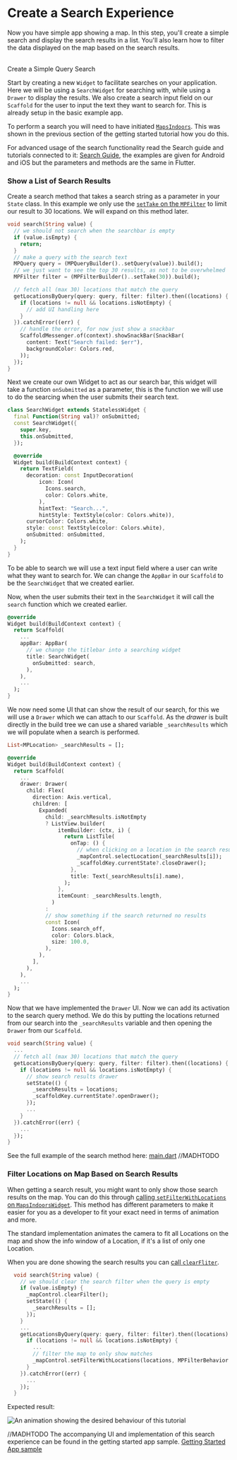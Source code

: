 # Create a Search Experience

Now you have simple app showing a map. In this step, you'll create a simple search and display the search results in a list. You'll also learn how to filter the data displayed on the map based on the search results.

\
Create a Simple Query Search[​](https://docs.mapsindoors.com/getting-started/flutter/search#create-a-simple-query-search)

Start by creating a new `Widget` to facilitate searches on your application. Here we will be using a `SearchWidget` for searching with, while using a `Drawer` to display the results. We also create a search input field on our `Scaffold` for the user to input the text they want to search for. This is already setup in the basic example app.

To perform a search you will need to have initiated [`MapsIndoors`](https://pub.dev/documentation/mapsindoors\_googlemaps/latest/mapsindoors/mapsindoors-library.html#functions). This was shown in the previous section of the getting started tutorial how you do this.

For advanced usage of the search functionality read the Search guide and tutorials connected to it: [Search Guide](https://docs.mapsindoors.com/searching/), the examples are given for Android and iOS but the parameters and methods are the same in Flutter.

### Show a List of Search Results[​](https://docs.mapsindoors.com/getting-started/flutter/search#show-a-list-of-search-results) <a href="#show-a-list-of-search-results" id="show-a-list-of-search-results"></a>

Create a search method that takes a search string as a parameter in your `State` class. In this example we only use the [`setTake` on the `MPFilter`](https://pub.dev/documentation/mapsindoors\_googlemaps/latest/mapsindoors/MPFilter-class.html) to limit our result to 30 locations. We will expand on this method later.

```dart
void search(String value) {
  // we should not search when the searchbar is empty
  if (value.isEmpty) {
    return;
  }
  // make a query with the search text
  MPQuery query = (MPQueryBuilder()..setQuery(value)).build();
  // we just want to see the top 30 results, as not to be overwhelmed
  MPFilter filter = (MPFilterBuilder()..setTake(30)).build();

  // fetch all (max 30) locations that match the query
  getLocationsByQuery(query: query, filter: filter).then((locations) {
    if (locations != null && locations.isNotEmpty) {
      // add UI handling here
    }
  }).catchError((err) {
    // handle the error, for now just show a snackbar
    ScaffoldMessenger.of(context).showSnackBar(SnackBar(
      content: Text("Search failed: $err"),
      backgroundColor: Colors.red,
    ));
  });
}
```

Next we create our own Widget to act as our search bar, this widget will take a function `onSubmitted` as a parameter, this is the function we will use to do the searcing when the user submits their search text.

```dart
class SearchWidget extends StatelessWidget {
  final Function(String val)? onSubmitted;
  const SearchWidget({
    super.key,
    this.onSubmitted,
  });

  @override
  Widget build(BuildContext context) {
    return TextField(
      decoration: const InputDecoration(
          icon: Icon(
            Icons.search,
            color: Colors.white,
          ),
          hintText: "Search...",
          hintStyle: TextStyle(color: Colors.white)),
      cursorColor: Colors.white,
      style: const TextStyle(color: Colors.white),
      onSubmitted: onSubmitted,
    );
  }
}
```

To be able to search we will use a text input field where a user can write what they want to search for. We can change the `AppBar` in our `Scaffold` to be the `SearchWidget` that we created earlier.

Now, when the user submits their text in the `SearchWidget` it will call the `search` function which we created earlier.

```dart
@override
Widget build(BuildContext context) {
  return Scaffold(
    ...
    appBar: AppBar(
      // we change the titlebar into a searching widget
      title: SearchWidget(
        onSubmitted: search,
      ),
    ),
    ...
  );
}
```

We now need some UI that can show the result of our search, for this we will use a `Drawer` which we can attach to our `Scaffold`. As the _drawer_ is built directly in the build tree we can use a shared variable `_searchResults` which we will populate when a search is performed.

```dart
List<MPLocation> _searchResults = [];

@override
Widget build(BuildContext context) {
  return Scaffold(
    ...
    drawer: Drawer(
      child: Flex(
        direction: Axis.vertical,
        children: [
          Expanded(
            child: _searchResults.isNotEmpty
            ? ListView.builder(
                itemBuilder: (ctx, i) {
                  return ListTile(
                    onTap: () {
                      // when clicking on a location in the search results we will close the drawer and open a bottom sheet with that locations details
                      _mapControl.selectLocation(_searchResults[i]);
                      _scaffoldKey.currentState?.closeDrawer();
                    },
                    title: Text(_searchResults[i].name),
                  );
                },
                itemCount: _searchResults.length,
              )
            :
            // show something if the search returned no results
            const Icon(
              Icons.search_off,
              color: Colors.black,
              size: 100.0,
            ),
          ),
        ],
      ),
    ),
    ...
  );
}
```

Now that we have implemented the `Drawer` UI. Now we can add its activation to the search query method. We do this by putting the locations returned from our search into the `_searchResults` variable and then opening the `Drawer` from our `Scaffold`.

```dart
void search(String value) {
  ...
  // fetch all (max 30) locations that match the query
  getLocationsByQuery(query: query, filter: filter).then((locations) {
    if (locations != null && locations.isNotEmpty) {
      // show search results drawer
      setState(() {
        _searchResults = locations;
        _scaffoldKey.currentState?.openDrawer();
      });
      ...
    }
  }).catchError((err) {
    ...
  });
}
```

See the full example of the search method here: [main.dart](https://docs.mapsindoors.com/getting-started/flutter/example.com) //MADHTODO

### Filter Locations on Map Based on Search Results[​](https://docs.mapsindoors.com/getting-started/flutter/search#filter-locations-on-map-based-on-search-results) <a href="#filter-locations-on-map-based-on-search-results" id="filter-locations-on-map-based-on-search-results"></a>

When getting a search result, you might want to only show those search results on the map. You can do this through [calling `setFilterWithLocations` on `MapsIndoorsWidget`](https://pub.dev/documentation/mapsindoors\_googlemaps/latest/mapsindoors/MapsIndoorsWidget/setFilterWithLocations.html). This method has different parameters to make it easier for you as a developer to fit your exact need in terms of animation and more.

The standard implementation animates the camera to fit all Locations on the map and show the info window of a Location, if it's a list of only one Location.

When you are done showing the search results you can [call `clearFliter`](https://pub.dev/documentation/mapsindoors\_googlemaps/latest/mapsindoors/MapsIndoorsWidget/clearFilter.html).

```dart
  void search(String value) {
    // we should clear the search filter when the query is empty
    if (value.isEmpty) {
      _mapControl.clearFilter();
      setState(() {
        _searchResults = [];
      });
    }
    ...
    getLocationsByQuery(query: query, filter: filter).then((locations) {
      if (locations != null && locations.isNotEmpty) {
        ...
        // filter the map to only show matches
        _mapControl.setFilterWithLocations(locations, MPFilterBehavior.DEFAULT);
      }
    }).catchError((err) {
      ...
    });
  }
```

Expected result:

![An animation showing the desired behaviour of this tutorial](https://docs.mapsindoors.com/img/getting-started/flutter\_search.gif)

//MADHTODO The accompanying UI and implementation of this search experience can be found in the getting started app sample. [Getting Started App sample](https://github.com/MapsPeople/getting\_started\_flutter)

[\
](https://docs.mapsindoors.com/getting-started/flutter/map)
